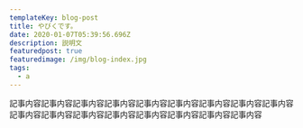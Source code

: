 ```yaml
---
templateKey: blog-post
title: やびくです。
date: 2020-01-07T05:39:56.696Z
description: 説明文
featuredpost: true
featuredimage: /img/blog-index.jpg
tags:
  - a
---
```

記事内容記事内容記事内容記事内容記事内容記事内容記事内容記事内容記事内容記事内容記事内容記事内容記事内容記事内容記事内容記事内容記事内容
